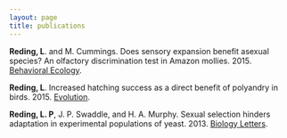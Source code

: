 ```yaml
---
layout: page
title: publications
---
```


__Reding, L__. and M. Cummings. Does sensory expansion benefit asexual species? An olfactory discrimination test in Amazon mollies. 2015. [Behavioral Ecology](http://beheco.oxfordjournals.org/content/early/2015/10/07/beheco.arv168.short?rss=1).

__Reding, L__. Increased hatching success as a direct benefit of polyandry in birds. 2015. [Evolution](http://onlinelibrary.wiley.com/doi/10.1111/evo.12553/full).

__Reding, L. P__, J. P. Swaddle, and H. A. Murphy. Sexual selection hinders adaptation in experimental populations of yeast. 2013. [Biology Letters](http://rsbl.royalsocietypublishing.org/content/9/3/20121202.short).
